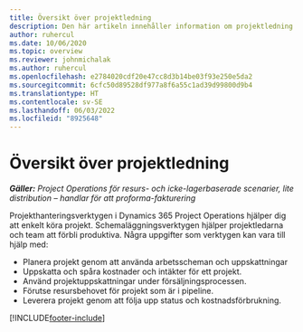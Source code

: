 ```yaml
---
title: Översikt över projektledning
description: Den här artikeln innehåller information om projektledning i Dynamics 365 Project Operations.
author: ruhercul
ms.date: 10/06/2020
ms.topic: overview
ms.reviewer: johnmichalak
ms.author: ruhercul
ms.openlocfilehash: e2784020cdf20e47cc8d3b14be03f93e250e5da2
ms.sourcegitcommit: 6cfc50d89528df977a8f6a55c1ad39d99800d9b4
ms.translationtype: HT
ms.contentlocale: sv-SE
ms.lasthandoff: 06/03/2022
ms.locfileid: "8925648"
---
```

# <a name="project-management-overview"></a>Översikt över projektledning

_**Gäller:** Project Operations för resurs- och icke-lagerbaserade scenarier, lite distribution – handlar för att proforma-fakturering_

Projekthanteringsverktygen i Dynamics 365 Project Operations hjälper dig att enkelt köra projekt. Schemaläggningsverktygen hjälper projektledarna och team att förbli produktiva. Några uppgifter som verktygen kan vara till hjälp med:

- Planera projekt genom att använda arbetsscheman och uppskattningar
- Uppskatta och spåra kostnader och intäkter för ett projekt.
- Använd projektuppskattningar under försäljningsprocessen.
- Förutse resursbehovet för projekt som är i pipeline.
- Leverera projekt genom att följa upp status och kostnadsförbrukning.


[!INCLUDE[footer-include](../includes/footer-banner.md)]